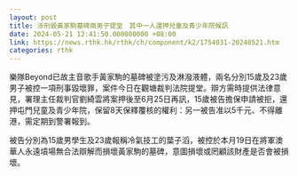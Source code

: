 ```yaml
---
layout: post
title: 涉刑毀黃家駒墓碑兩男子提堂　其中一人還押兒童及青少年院候訊
date: 2024-05-21 12:41:50.000000000 +08:00
link: https://news.rthk.hk/rthk/ch/component/k2/1754031-20240521.htm
categories: rthk
---
```


樂隊Beyond已故主音歌手黃家駒的墓碑被塗污及淋潑液體，兩名分別15歲及23歲男子被控一項刑事毀壞罪，案件今日在觀塘裁判法院提堂。辯方需時提供法律意見，署理主任裁判官劉綺雲將案押後至6月25日再訊，15歲被告擔保申請被拒，還押屯門兒童及青少年院，保留8天保釋覆核的權利：另一被告准以5千元、不得離港，需定期到警署報到。

被告分別為15歲男學生及23歲報稱冷氣技工的葉子滔，被控於本月19日在將軍澳華人永遠墳場無合法辯解而損壞黃家駒的墓碑，意圖損壞或罔顧該財產是否會被損壞。
